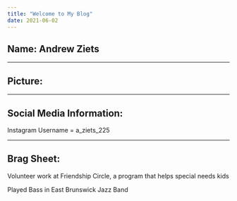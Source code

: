 ```yaml
---
title: "Welcome to My Blog"
date: 2021-06-02
---
```

Name: Andrew Ziets
---

---
Picture: 
---

---
Social Media Information:
---

Instagram Username = a_ziets_225

---
Brag Sheet: 
---

  Volunteer work at Friendship Circle, a program that helps special needs kids

  Played Bass in East Brunswick Jazz Band

